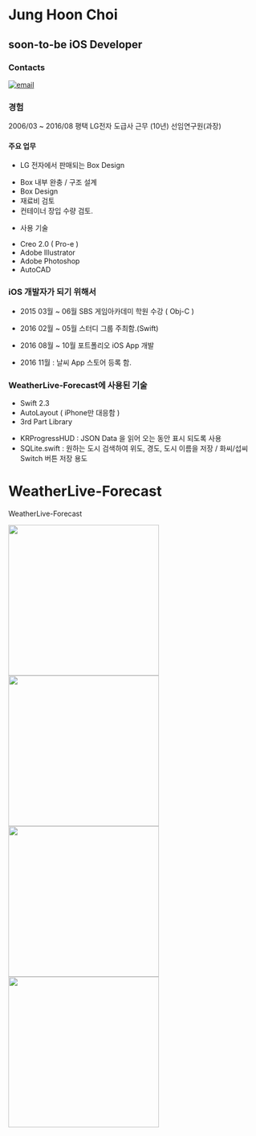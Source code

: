 # Jung Hoon Choi
## soon-to-be iOS Developer

### Contacts
[![email](https://img.shields.io/badge/email-Junghoon-00059f.svg)](mailto:coolmint.swift@gmail.com)

### 경험
2006/03 ~ 2016/08 평택 LG전자 도급사 근무 (10년) 선임연구원(과장)

#### 주요 업무
- LG 전자에서 판매되는 Box Design 
 + Box 내부 완충 / 구조 설계 
 + Box Design
 + 재료비 검토
 + 컨테이너 장입 수량 검토.

- 사용 기술
 + Creo 2.0 ( Pro-e )
 + Adobe Illustrator
 + Adobe Photoshop
 + AutoCAD 
 
### iOS 개발자가 되기 위해서
- 2015 03월 ~ 06월  SBS 게임아카데미 학원 수강 ( Obj-C )
- 2016 02월 ~ 05월  스터디 그룹 주최함.(Swift)

- 2016 08월 ~ 10월 포트폴리오 iOS App 개발
- 2016 11월 : 날씨 App 스토어 등록 함.

### WeatherLive-Forecast에 사용된 기술
- Swift 2.3
- AutoLayout ( iPhone만 대응함 )
- 3rd Part Library
 + KRProgressHUD : JSON Data 을 읽어 오는 동안 표시 되도록 사용
 + SQLite.swift : 원하는 도시 검색하여 위도, 경도, 도시 이름을 저장 / 화씨/섭씨 Switch 버튼 저장 용도

# WeatherLive-Forecast
WeatherLive-Forecast


<a href="url"><img src="https://cloud.githubusercontent.com/assets/7751242/20178621/677c99e4-a795-11e6-9df2-dc8b6e791914.jpg" align="WeatherLive-Forecast Screen Shot" height="300"></a>
<a href="url"><img src="https://cloud.githubusercontent.com/assets/7751242/20178866/81daeaf6-a796-11e6-9021-6e07cbaea00b.jpg" align="WeatherLive-Forecast Screen Shot" height="300"></a>
<a href="url"><img src="https://cloud.githubusercontent.com/assets/7751242/20178869/84b53c4a-a796-11e6-94cb-d78ac027cf45.jpg" align="WeatherLive-Forecast Screen Shot" height="300"></a>
<a href="url"><img src="https://cloud.githubusercontent.com/assets/7751242/20178874/8626e466-a796-11e6-8646-d515196a8ff9.jpg" align="WeatherLive-Forecast Screen Shot" height="300"></a>


